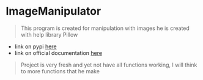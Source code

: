 # ImageManipulator

> This program is created for manipulation with images he is created with help library Pillow
> 
* link on pypi [here](https://pypi.org/project/Pillow/)
* link on official documentation [here](https://pillow.readthedocs.io/en/stable/?badge=latest)

> Project is very fresh and yet not have all functions working, I will think to more functions that he make
